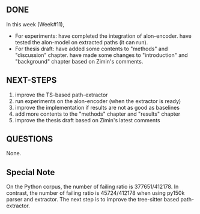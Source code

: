 ## DONE

In this week (Week#11),

- For experiments: have completed the integration of alon-encoder. have tested the alon-model on extracted paths (it can run).
- For thesis draft: have added some contents to "methods" and "discussion" chapter. have made some changes to "introduction" and "background" chapter based on Zimin's comments.

## NEXT-STEPS

1. improve the TS-based path-extractor
2. run experiments on the alon-encoder (when the extractor is ready)
3. improve the implementation if results are not as good as baselines
4. add more contents to the "methods" chapter and "results" chapter
5. improve the thesis draft based on Zimin's latest comments

## QUESTIONS

None.

## Special Note

On the Python corpus, the number of failing ratio is 377651/412178. In contrast, the number of failing ratio is 45724/412178 when using py150k parser and extractor. The next step is to improve the tree-sitter based path-extractor.
